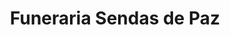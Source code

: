 ---
title: "Funeraria Sendas de Paz"
url: /san-rafael/funeraria-sendas-de-paz/
shop: Bestattungen
---